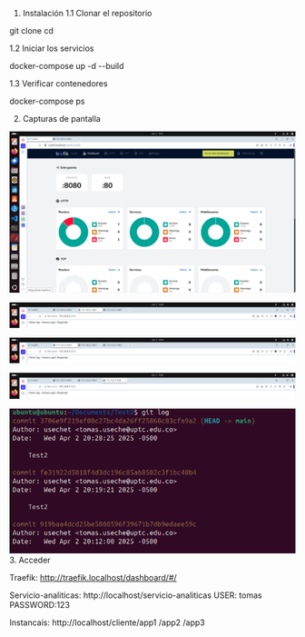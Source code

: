 1. Instalación
1.1  Clonar el repositorio

git clone 
cd 

1.2 Iniciar los servicios

docker-compose up -d --build

1.3 Verificar contenedores

docker-compose ps


2. Capturas de pantalla

![alt text](<Screenshot from 2025-04-02 19-07-41.png>)

![alt text](<Screenshot from 2025-04-02 19-08-16.png>)

![alt text](<Screenshot from 2025-04-02 19-08-22.png>)

![alt text](<Screenshot from 2025-04-02 19-08-55.png>)

![alt text](<Screenshot from 2025-04-03 08-05-53.png>)
3. Acceder 

Traefik: http://traefik.localhost/dashboard/#/

Servicio-analiticas: http://localhost/servicio-analiticas
    USER: tomas
    PASSWORD:123

Instancais: http://localhost/cliente/app1
                                    /app2
                                    /app3


